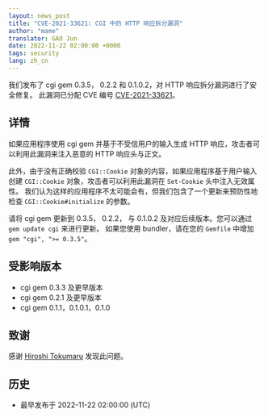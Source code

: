```yaml
---
layout: news_post
title: "CVE-2021-33621: CGI 中的 HTTP 响应拆分漏洞"
author: "mame"
translator: GAO Jun
date: 2022-11-22 02:00:00 +0000
tags: security
lang: zh_cn
---
```


我们发布了 cgi gem 0.3.5， 0.2.2 和 0.1.0.2，对 HTTP 响应拆分漏洞进行了安全修复。
此漏洞已分配 CVE 编号 [CVE-2021-33621](https://www.cve.org/CVERecord?id=CVE-2021-33621)。

## 详情

如果应用程序使用 cgi gem 并基于不受信用户的输入生成 HTTP 响应，攻击者可以利用此漏洞来注入恶意的 HTTP 响应头与正文。

此外，由于没有正确校验 `CGI::Cookie` 对象的内容，如果应用程序基于用户输入创建 `CGI::Cookie` 对象，攻击者可以利用此漏洞在 `Set-Cookie` 头中注入无效属性。 我们认为这样的应用程序不太可能会有，但我们包含了一个更新来预防性地检查 `CGI::Cookie#initialize` 的参数。

请将 cgi gem 更新到 0.3.5， 0.2.2， 与 0.1.0.2 及对应后续版本。您可以通过 `gem update cgi` 来进行更新。
如果您使用 bundler，请在您的 `Gemfile` 中增加 `gem "cgi", ">= 0.3.5"`。

## 受影响版本

* cgi gem 0.3.3 及更早版本
* cgi gem 0.2.1 及更早版本
* cgi gem 0.1.1，0.1.0.1，0.1.0

## 致谢

感谢 [Hiroshi Tokumaru](https://hackerone.com/htokumaru?type=user) 发现此问题。

## 历史

* 最早发布于 2022-11-22 02:00:00 (UTC)
